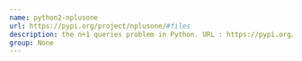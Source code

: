 ```yaml
---
name: python2-nplusone
url: https://pypi.org/project/nplusone/#files
description: the n+1 queries problem in Python. URL : https://pypi.org/project/nplusone/#files Groups : None
group: None
---
```

